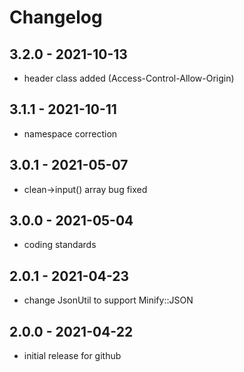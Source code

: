# Changelog

## 3.2.0 - 2021-10-13
- header class added (Access-Control-Allow-Origin)

## 3.1.1 - 2021-10-11
- namespace correction

## 3.0.1 - 2021-05-07
- clean->input() array bug fixed

## 3.0.0 - 2021-05-04
- coding standards

## 2.0.1 - 2021-04-23
- change JsonUtil to support Minify::JSON

## 2.0.0 - 2021-04-22
- initial release for github
